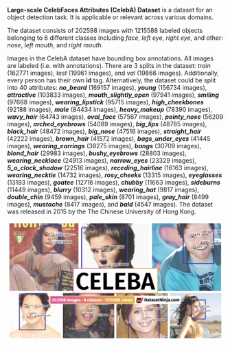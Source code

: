 **Large-scale CelebFaces Attributes (CelebA) Dataset** is a dataset for an object detection task. It is applicable or relevant across various domains. 

The dataset consists of 202598 images with 1215588 labeled objects belonging to 6 different classes including *face*, *left eye*, *right eye*, and other: *nose*, *left mouth*, and *right mouth*.

Images in the CelebA dataset have bounding box annotations. All images are labeled (i.e. with annotations). There are 3 splits in the dataset: *train* (162771 images), *test* (19961 images), and *val* (19866 images). Additionally, every person has their own **id** tag. Alternatively, the dataset could be split into 40 attributes: ***no_beard*** (169157 images), ***young*** (156734 images), ***attractive*** (103833 images), ***mouth_slightly_open*** (97941 images), ***smiling*** (97668 images), ***wearing_lipstick*** (95715 images), ***high_cheekbones*** (92188 images), ***male*** (84434 images), ***heavy_makeup*** (78390 images), ***wavy_hair*** (64743 images), ***oval_face*** (57567 images), ***pointy_nose*** (56209 images), ***arched_eyebrows*** (54089 images), ***big_lips*** (48785 images), ***black_hair*** (48472 images), ***big_nose*** (47516 images), ***straight_hair*** (42222 images), ***brown_hair*** (41572 images), ***bags_under_eyes*** (41445 images), ***wearing_earrings*** (38275 images), ***bangs*** (30709 images), ***blond_hair*** (29983 images), ***bushy_eyebrows*** (28803 images), ***wearing_necklace*** (24913 images), ***narrow_eyes*** (23329 images), ***5_o_clock_shadow*** (22516 images), ***receding_hairline*** (16163 images), ***wearing_necktie*** (14732 images), ***rosy_cheeks*** (13315 images), ***eyeglasses*** (13193 images), ***goatee*** (12716 images), ***chubby*** (11663 images), ***sideburns*** (11449 images), ***blurry*** (10312 images), ***wearing_hat*** (9817 images), ***double_chin*** (9459 images), ***pale_skin*** (8701 images), ***gray_hair*** (8499 images), ***mustache*** (8417 images), and ***bald*** (4547 images). The dataset was released in 2015 by the The Chinese University of Hong Kong.

<img src="https://github.com/dataset-ninja/celeb-faces-attributes/raw/main/visualizations/poster.png">
